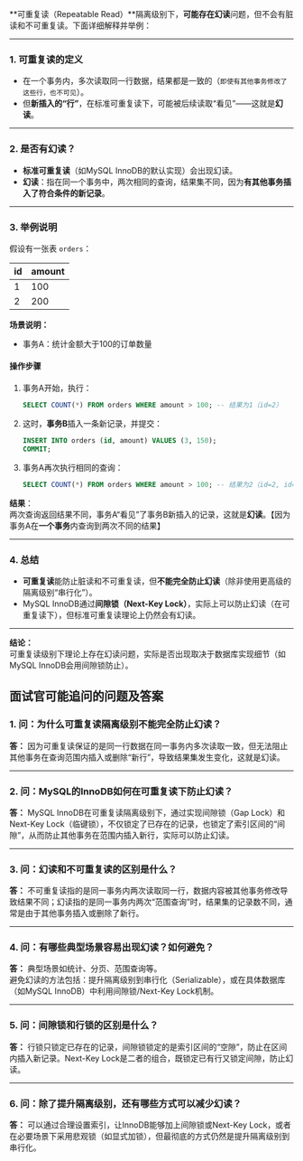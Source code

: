 **可重复读（Repeatable Read）**隔离级别下，**可能存在幻读**问题，但不会有脏读和不可重复读。下面详细解释并举例：

---

### 1. 可重复读的定义

- 在一个事务内，多次读取同一行数据，结果都是一致的（`即使有其他事务修改了这些行，也不可见`）。
- 但**新插入的“行”**，在标准可重复读下，可能被后续读取“看见”——这就是**幻读**。

---

### 2. 是否有幻读？

- **标准可重复读**（如MySQL InnoDB的默认实现）会出现幻读。
- **幻读**：指在同一个事务中，两次相同的查询，结果集不同，因为**有其他事务插入了符合条件的新记录**。

---

### 3. 举例说明

假设有一张表 `orders`：

| id   | amount |
| ---- | ------ |
| 1    | 100    |
| 2    | 200    |

**场景说明：**

- 事务A：统计金额大于100的订单数量

#### 操作步骤

1. 事务A开始，执行：
   ```sql
   SELECT COUNT(*) FROM orders WHERE amount > 100; -- 结果为1（id=2）
   ```
2. 这时，**事务B**插入一条新记录，并提交：
   ```sql
   INSERT INTO orders (id, amount) VALUES (3, 150);
   COMMIT;
   ```
3. 事务A再次执行相同的查询：
   ```sql
   SELECT COUNT(*) FROM orders WHERE amount > 100; -- 结果为2（id=2, id=3）
   ```

**结果**：  
两次查询返回结果不同，事务A“看见”了事务B新插入的记录，这就是**幻读**。【因为事务A在**一个事务**内查询到两次不同的结果】

---

### 4. 总结

- **可重复读**能防止脏读和不可重复读，但**不能完全防止幻读**（除非使用更高级的隔离级别“串行化”）。
- MySQL InnoDB通过**间隙锁（Next-Key Lock）**，实际上可以防止幻读（在可重复读下），但标准可重复读理论上仍然会有幻读。

---

**结论：**  
可重复读级别下理论上存在幻读问题，实际是否出现取决于数据库实现细节（如MySQL InnoDB会用间隙锁防止）。



## 面试官可能追问的问题及答案

### 1. 问：为什么可重复读隔离级别不能完全防止幻读？
**答：**
因为可重复读保证的是同一行数据在同一事务内多次读取一致，但无法阻止其他事务在查询范围内插入或删除“新行”，导致结果集发生变化，这就是幻读。

---

### 2. 问：MySQL的InnoDB如何在可重复读下防止幻读？
**答：**
MySQL InnoDB在可重复读隔离级别下，通过实现间隙锁（Gap Lock）和Next-Key Lock（临键锁），不仅锁定了已存在的记录，也锁定了索引区间的“间隙”，从而防止其他事务在范围内插入新行，实际可以防止幻读。

---

### 3. 问：幻读和不可重复读的区别是什么？
**答：**
不可重复读指的是同一事务内两次读取同一行，数据内容被其他事务修改导致结果不同；幻读指的是同一事务内两次“范围查询”时，结果集的记录数不同，通常是由于其他事务插入或删除了新行。

---

### 4. 问：有哪些典型场景容易出现幻读？如何避免？
**答：**
典型场景如统计、分页、范围查询等。  
避免幻读的方法包括：提升隔离级别到串行化（Serializable），或在具体数据库（如MySQL InnoDB）中利用间隙锁/Next-Key Lock机制。

---

### 5. 问：间隙锁和行锁的区别是什么？
**答：**
行锁只锁定已存在的记录，间隙锁锁定的是索引区间的“空隙”，防止在区间内插入新记录。Next-Key Lock是二者的组合，既锁定已有行又锁定间隙，防止幻读。

---

### 6. 问：除了提升隔离级别，还有哪些方式可以减少幻读？
**答：**
可以通过合理设置索引，让InnoDB能够加上间隙锁或Next-Key Lock，或者在必要场景下采用悲观锁（如显式加锁），但最彻底的方式仍然是提升隔离级别到串行化。